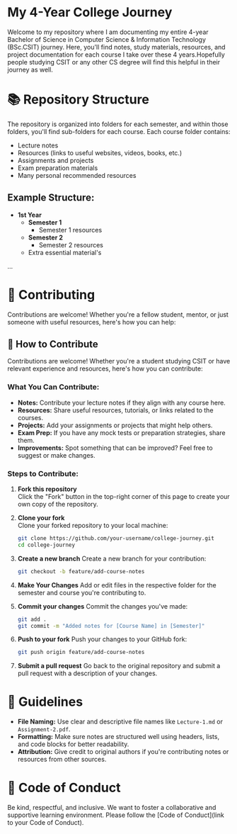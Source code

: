 # My 4-Year College Journey
Welcome to my repository where I am documenting my entire 4-year Bachelor of Science in Computer Science & Information Technology (BSc.CSIT) journey. Here, you'll find notes, study materials, resources, and project documentation for each course I take over these 4 years.Hopefully people studying CSIT or any other CS degree will find this helpful in their journey as well.
# 📚 Repository Structure
The repository is organized into folders for each semester, and within those folders, you'll find sub-folders for each course. Each course folder contains:
* Lecture notes
* Resources (links to useful websites, videos, books, etc.)
* Assignments and projects
* Exam preparation materials
* Many personal recommended resources
## Example Structure:
* **1st Year**
  * **Semester 1**
    * Semester 1 resources
  * **Semester 2**
    * Semester 2 resources
  * Extra essential material's
 
...
# 🤝 Contributing
Contributions are welcome! Whether you're a fellow student, mentor, or just someone with useful resources, here's how you can help:
## 🤝 How to Contribute

Contributions are welcome! Whether you're a student studying CSIT or have relevant experience and resources, here's how you can contribute:

### What You Can Contribute:

- **Notes:** Contribute your lecture notes if they align with any course here.
- **Resources:** Share useful resources, tutorials, or links related to the courses.
- **Projects:** Add your assignments or projects that might help others.
- **Exam Prep:** If you have any mock tests or preparation strategies, share them.
- **Improvements:** Spot something that can be improved? Feel free to suggest or make changes.

### Steps to Contribute:

1. **Fork this repository**  
   Click the "Fork" button in the top-right corner of this page to create your own copy of the repository.

2. **Clone your fork**  
   Clone your forked repository to your local machine:
   ```bash
   git clone https://github.com/your-username/college-journey.git
   cd college-journey
3. **Create a new branch**
   Create a new branch for your contribution:
   ```bash
   git checkout -b feature/add-course-notes
4. **Make Your Changes**
   Add or edit files in the respective folder for the semester and course you're contributing to.
5. **Commit your changes**
   Commit the changes you've made:
   ```bash
   git add .
   git commit -m "Added notes for [Course Name] in [Semester]"
6. **Push to your fork**
   Push your changes to your GitHub fork:
   ```bash
   git push origin feature/add-course-notes
7. **Submit a pull request**
   Go back to the original repository and submit a pull request with a description of your changes.
# 📝 Guidelines

* **File Naming:** Use clear and descriptive file names like `Lecture-1.md` or `Assignment-2.pdf`.
* **Formatting:** Make sure notes are structured well using headers, lists, and code blocks for better readability.
* **Attribution:** Give credit to original authors if you're contributing notes or resources from other sources.
# 📝 Code of Conduct

Be kind, respectful, and inclusive. We want to foster a collaborative and supportive learning environment. Please follow the [Code of Conduct](link to your Code of Conduct).

